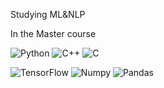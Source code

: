 Studying ML&NLP

In the Master course

![Python](https://img.shields.io/badge/python-black?style=for-the-badge&logo=python)
![C++](https://img.shields.io/badge/c++-black?style=for-the-badge&logo=cplusplus)
![C](https://img.shields.io/badge/c-black?style=for-the-badge&logo=c)

![TensorFlow](https://img.shields.io/badge/TensorFlow-black?style=for-the-badge&logo=tensorflow)
![Numpy](https://img.shields.io/badge/Numpy-black?style=for-the-badge&logo=numpy)
![Pandas](https://img.shields.io/badge/pandas-black?style=for-the-badge&logo=pandas)
